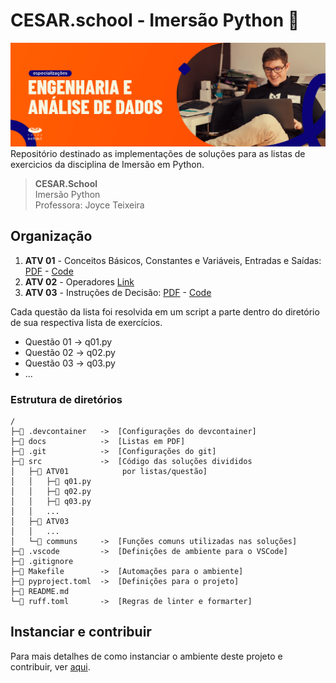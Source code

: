 # CESAR.school - Imersão Python 🐍
![image](/docs/header.jpg)
Repositório destinado as implementações de soluções para as listas de exercicios da disciplina de Imersão em Python.

> **CESAR.School** \
Imersão Python \
Professora: Joyce Teixeira

## Organização
1. **ATV 01** - Conceitos Básicos, Constantes e Variáveis, Entradas e Saídas: [PDF](docs/exe_list_01-20240402.pdf) - [Code](src/ATV01/)
1. **ATV 02** - Operadores [Link](https://forms.gle/BD66WMhx7QpwPcN36?authuser=0) 
1. **ATV 03** - Instruções de Decisão: [PDF](docs/exe_list_03-20240403.pdf) - [Code](src/ATV03/)

Cada questão da lista foi resolvida em um script a parte dentro do diretório de sua respectiva lista de exercícios.
- Questão 01 -> q01.py
- Questão 02 -> q02.py
- Questão 03 -> q03.py
- ...

### Estrutura de diretórios
```
/
├─📁 .devcontainer   ->  [Configurações do devcontainer]
├─📁 docs            ->  [Listas em PDF]
├─📁 .git            ->  [Configurações do git]
├─📁 src             ->  [Código das soluções divididos
│   ├─📁 ATV01            por listas/questão]
│   │   ├─🐍 q01.py
│   │   ├─🐍 q02.py
│   │   ├─🐍 q03.py
│   │   ...
│   ├─📁 ATV03
│   │   ...
│   └─📁 communs     ->  [Funções comuns utilizadas nas soluções]
├─📁 .vscode         ->  [Definições de ambiente para o VSCode]
├─📄 .gitignore
├─📄 Makefile        ->  [Automações para o ambiente]
├─📄 pyproject.toml  ->  [Definições para o projeto]
├─📄 README.md
└─📄 ruff.toml       ->  [Regras de linter e formarter]
```


## Instanciar e contribuir

Para mais detalhes de como instanciar o ambiente deste projeto e contribuir, ver [aqui](/CONTRIBUTING.md).

